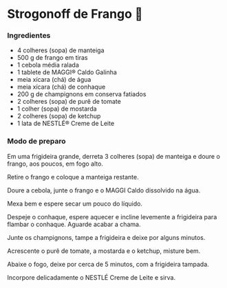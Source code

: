 # Strogonoff de Frango :chicken:

### Ingredientes

- 4 colheres (sopa) de manteiga
- 500 g de frango em tiras
- 1 cebola média ralada
- 1 tablete de MAGGI® Caldo Galinha
- meia xícara (chá) de água
- meia xícara (chá) de conhaque
- 200 g de champignons em conserva fatiados
- 2 colheres (sopa) de purê de tomate
- 1 colher (sopa) de mostarda
- 2 colheres (sopa) de ketchup
- 1 lata de NESTLÉ® Creme de Leite

### Modo de preparo

Em uma frigideira grande, derreta 3 colheres (sopa) de manteiga e doure o frango, aos poucos, em fogo alto.

Retire o frango e coloque a manteiga restante.

Doure a cebola, junte o frango e o MAGGI Caldo dissolvido na água.

Mexa bem e espere secar um pouco do líquido.

Despeje o conhaque, espere aquecer e incline levemente a frigideira para flambar o conhaque. Aguarde acabar a chama.

Junte os champignons, tampe a frigideira e deixe por alguns minutos.

Acrescente o purê de tomate, a mostarda e o ketchup, misture bem.

Abaixe o fogo, deixe por cerca de 5 minutos, com a frigideira tampada.

Incorpore delicadamente o NESTLÉ Creme de Leite e sirva.

